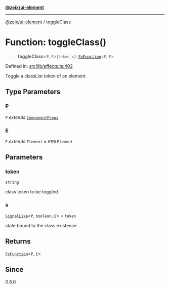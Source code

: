 [**@zeix/ui-element**](../README.md)

***

[@zeix/ui-element](../globals.md) / toggleClass

# Function: toggleClass()

> **toggleClass**\<`P`, `E`\>(`token`, `s`): [`FxFunction`](../type-aliases/FxFunction.md)\<`P`, `E`\>

Defined in: [src/lib/effects.ts:402](https://github.com/zeixcom/ui-element/blob/0b9c1517fa2a3615fdcca3ecc679ebb5c5c255e7/src/lib/effects.ts#L402)

Toggle a classList token of an element

## Type Parameters

### P

`P` *extends* [`ComponentProps`](../type-aliases/ComponentProps.md)

### E

`E` *extends* `Element` = `HTMLElement`

## Parameters

### token

`string`

class token to be toggled

### s

[`SignalLike`](../type-aliases/SignalLike.md)\<`P`, `boolean`, `E`\> = `token`

state bound to the class existence

## Returns

[`FxFunction`](../type-aliases/FxFunction.md)\<`P`, `E`\>

## Since

0.8.0
